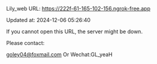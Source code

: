 Lily_web URL: https://222f-61-165-102-156.ngrok-free.app

Updated at: 2024-12-06 05:26:40

If you cannot open this URL, the server might be down.

Please contact: 

goley04@foxmail.com Or Wechat:GL_yeaH